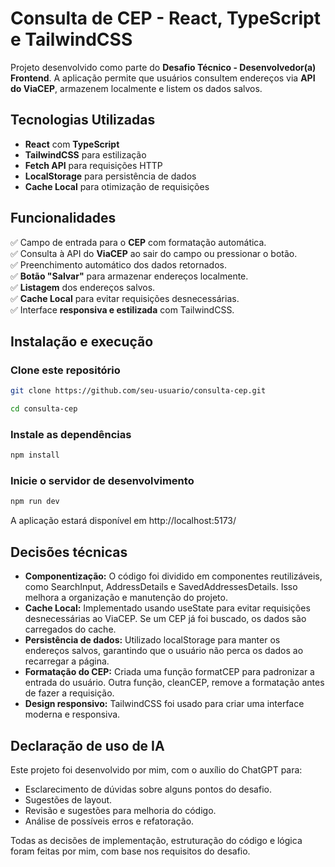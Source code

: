 # Consulta de CEP - React, TypeScript e TailwindCSS  

Projeto desenvolvido como parte do **Desafio Técnico - Desenvolvedor(a) Frontend**. A aplicação permite que usuários consultem endereços via **API do ViaCEP**, armazenem localmente e listem os dados salvos.  

## Tecnologias Utilizadas  
- **React** com **TypeScript**  
- **TailwindCSS** para estilização  
- **Fetch API** para requisições HTTP  
- **LocalStorage** para persistência de dados  
- **Cache Local** para otimização de requisições  

## Funcionalidades  
✅ Campo de entrada para o **CEP** com formatação automática.  
✅ Consulta à API do **ViaCEP** ao sair do campo ou pressionar o botão.  
✅ Preenchimento automático dos dados retornados.  
✅ **Botão "Salvar"** para armazenar endereços localmente.  
✅ **Listagem** dos endereços salvos.  
✅ **Cache Local** para evitar requisições desnecessárias.  
✅ Interface **responsiva e estilizada** com TailwindCSS.

## Instalação e execução  

### Clone este repositório
```sh
git clone https://github.com/seu-usuario/consulta-cep.git

cd consulta-cep
```

### Instale as dependências
```sh
npm install
```

### Inicie o servidor de desenvolvimento
```sh
npm run dev
```
A aplicação estará disponível em http://localhost:5173/

## Decisões técnicas  
- **Componentização:** O código foi dividido em componentes reutilizáveis, como SearchInput, AddressDetails e SavedAddressesDetails. Isso melhora a organização e manutenção do projeto.
- **Cache Local:** Implementado usando useState para evitar requisições desnecessárias ao ViaCEP. Se um CEP já foi buscado, os dados são carregados do cache.
- **Persistência de dados:** Utilizado localStorage para manter os endereços salvos, garantindo que o usuário não perca os dados ao recarregar a página.
- **Formatação do CEP:** Criada uma função formatCEP para padronizar a entrada do usuário. Outra função, cleanCEP, remove a formatação antes de fazer a requisição.
- **Design responsivo:** TailwindCSS foi usado para criar uma interface moderna e responsiva.

## Declaração de uso de IA 
Este projeto foi desenvolvido por mim, com o auxílio do ChatGPT para:

- Esclarecimento de dúvidas sobre alguns pontos do desafio.
- Sugestões de layout.
- Revisão e sugestões para melhoria do código.
- Análise de possíveis erros e refatoração.
  
Todas as decisões de implementação, estruturação do código e lógica foram feitas por mim, com base nos requisitos do desafio.
